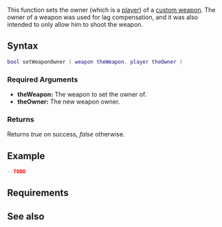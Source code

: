 This function sets the owner (which is a [player](/docs/player.md "wikilink")) of a [custom weapon](/Element/Weapon.md "wikilink"). The owner of a weapon was used for lag compensation, and it was also intended to only allow him to shoot the weapon.

Syntax
------

``` lua
bool setWeaponOwner ( weapon theWeapon, player theOwner )
```

### Required Arguments

-   **theWeapon:** The weapon to set the owner of.
-   **theOwner:** The new weapon owner.

### Returns

Returns *true* on success, *false* otherwise.

Example
-------

``` lua
--TODO
```

Requirements
------------

See also
--------
